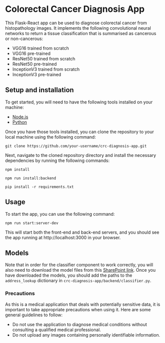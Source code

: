 # Colorectal Cancer Diagnosis App

This Flask-React app can be used to diagnose colorectal cancer from histopathology images. It implements the following convolutional neural networks to return a tissue classification that is summarised as cancerous or non-cancerous:
* VGG16 trained from scratch
* VGG16 pre-trained
* ResNet50 trained from scratch
* ResNet50 pre-trained
* InceptionV3 trained from scratch
* InceptionV3 pre-trained

## Setup and installation
To get started, you will need to have the following tools installed on your machine:
* [Node.js](https://nodejs.org/en/download)
* [Python](https://www.python.org/downloads/)

Once you have those tools installed, you can clone the repository to your local machine using the following command:

`git clone https://github.com/your-username/crc-diagnosis-app.git`

Next, navigate to the cloned repository directory and install the necessary dependencies by running the following commands:

`npm install`

`npm run install:backend`

`pip install -r requirements.txt`

## Usage
To start the app, you can use the following command:

`npm run start:server-dev`

This will start both the front-end and back-end servers, and you should see the app running at http://localhost:3000 in your browser.

## Models
Note that in order for the classifier component to work correctly, you will also need to download the model files from this [SharePoint link](https://universityofexeteruk-my.sharepoint.com/:u:/g/personal/pa354_exeter_ac_uk/EbiINB849llNt8rM_Dv1husBwPBUp7tMqDo68_yOqyDXMA?e=jTxwed). Once you have downloaded the models, you should add the paths to the `address_lookup` dictionary in `crc-diagnosis-app/backend/classifier.py`.


### Precautions
As this is a medical application that deals with potentially sensitive data, it is important to take appropriate precautions when using it. Here are some general guidelines to follow:

* Do not use the application to diagnose medical conditions without consulting a qualified medical professional.
* Do not upload any images containing personally identifiable information.
